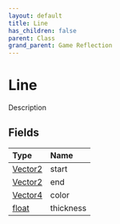 ```yaml
---
layout: default
title: Line
has_children: false
parent: Class
grand_parent: Game Reflection
---
```

# Line
Description 

## Fields

| Type | Name |
|:----------|:--------------|
| [Vector2](/riftbreaker-wiki/docs/game-reflection/classes/vector2/) | start |
| [Vector2](/riftbreaker-wiki/docs/game-reflection/classes/vector2/) | end |
| [Vector4](/riftbreaker-wiki/docs/game-reflection/classes/vector4/) | color |
| [float](/riftbreaker-wiki/docs/game-reflection/components/float/) | thickness |

